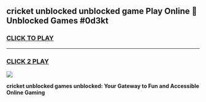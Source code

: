 
## cricket unblocked unblocked game Play Online 👋 Unblocked Games #0d3kt
<h3>
<a href="https://premium.freeplayer.one?title=cricket_unblocked&ref=21F">CLICK TO PLAY</a></h3>
<hr>

<h3>
<a href="https://premium.freeplayer.one?title=cricket_unblocked&ref=21F">CLICK 2 PLAY</a>
  
</h3>

<a href="https://premium.freeplayer.one?title=cricket_unblocked&ref=21F/"><img src="https://clearcache.store/games.png"></a>


**cricket unblocked games unblocked: Your Gateway to Fun and Accessible Online Gaming**
